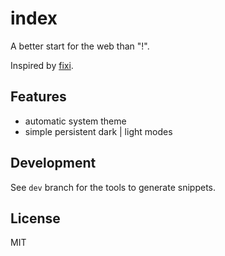 # index

A better start for the web than "!".

Inspired by [fixi](https://github.com/bigskysoftware/fixi).

## Features
- automatic system theme
- simple persistent dark | light modes

## Development

See `dev` branch for the tools to generate snippets.

## License

MIT

